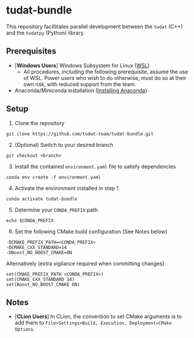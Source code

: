 # tudat-bundle

This repository facillitates parallel development between the `tudat` (C++) and the
`tudatpy` (Python) library.

## Prerequisites

- [**Windows Users**] Windows Subsystem for Linux ([WSL](https://docs.microsoft.com/en-us/windows/wsl/install-win10))
  - All procedures, including the following prerequisite, assume the use of WSL. Power users who wish to do otherwise,
    must do so at their own risk, with reduced support from the team.
- Anaconda/Miniconda installation ([Installing Anaconda](https://tudat-space.readthedocs.io/en/latest/_src_first_steps/tudat_py.html#installing-anaconda))

## Setup

1. Clone the repository 

````
git clone https://github.com/tudat-team/tudat-bundle.git
````

2. (Optional) Switch to your desired branch

````
git checkout <branch>
````

3. Install the contained `environment.yaml` file to satisfy dependencies

````
conda env create -f environment.yaml
````

4. Activate the environment installed in step 1

````
conda activate tudat-bundle
````

5. Determine your `CONDA_PREFIX` path

````
echo $CONDA_PREFIX
````

6. Set the following CMake build configuration (See Notes below)

````
-DCMAKE_PREFIX_PATH=<CONDA_PREFIX>
-DCMAKE_CXX_STANDARD=14
-DBoost_NO_BOOST_CMAKE=ON
````

Alternatively (extra vigilance required when committing changes)

````
set(CMAKE_PREFIX_PATH <CONDA_PREFIX>)
set(CMAKE_CXX_STANDARD 14)
set(Boost_NO_BOOST_CMAKE ON)
````

## Notes

- [**CLion Users**] In CLion, the convention to set CMake arguments
  is to add them to `File>Settings>Build, Execution, Deployment>CMake Options`.

